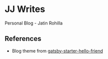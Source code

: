 # JJ Writes

Personal Blog - Jatin Rohilla

## References

- Blog theme from [gatsby-starter-hello-friend](https://github.com/panr/gatsby-starter-hello-friend)
